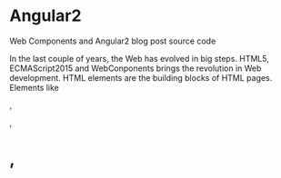 # Angular2
Web Components and Angular2 blog post source code

In the last couple of years, the Web has evolved in big steps. HTML5, ECMAScript2015 and WebConponents brings the revolution in Web development.
HTML elements are the building blocks of HTML pages. Elements like <div>, <p>, <h1>, <style>, ... provides a means to create structured documents by denoting structural semantics for text such as headings, paragraphs, lists, links, quotes and other items.
Even with release of HTML5, there are predefined, constrained set of HTML elements that form HTML page.
Web Components change that. 
Angular2 even goes step further, empowering web apps with ECMAScript2015 and TypeScript.
